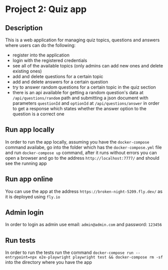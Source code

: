 # Project 2: Quiz app

## Description

This is a web application for managing quiz topics, questions and answers where users can do the following:
- register into the application
- login with the registered credentials
- see all of the available topics (only admins can add new ones and delete existing ones)
- add and delete questions for a certain topic
- add and delete answers for a certain question
- try to answer random questions for a certain topic in the quiz section
- there is an api available for getting a random question's data at `/api/questions/random` path and submitting a json document with parameters `questionId` and `optionId` at `/api/questions/answer` in order to get a response which states whether the answer option to the question is a correct one

## Run app locally

In order to run the app locally, assuming you have the `docker-compose` command availabe, go into the folder which has the `docker-compose.yml` file and run `docker-compose up` command, after it runs without errors you can open a browser and go to the address `http://localhost:7777/` and should see the running app

## Run app online

You can use the app at the address `https://broken-night-5209.fly.dev/` as it is deployed using `fly.io`

## Admin login

In order to login as admin use email: `admin@admin.com` and password: `123456`

## Run tests

In order to run the tests run the command `docker-compose run --entrypoint=npx e2e-playwright playwright test && docker-compose rm -sf` into the directory where you have the app